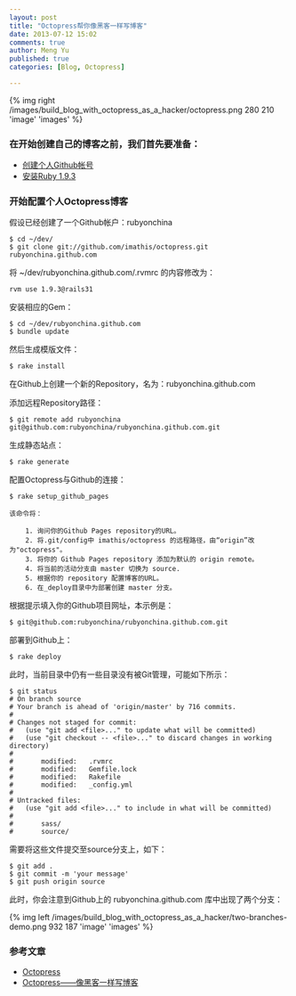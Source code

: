 ```yaml
---
layout: post
title: "Octopress帮你像黑客一样写博客"
date: 2013-07-12 15:02
comments: true
author: Meng Yu
published: true
categories: [Blog, Octopress]

---
```

{% img right /images/build_blog_with_octopress_as_a_hacker/octopress.png 280 210 'image' 'images' %}

### 在开始创建自己的博客之前，我们首先要准备：

  * [创建个人Github帐号](https://github.com/signup/free)  
  * [安装Ruby 1.9.3](http://rvm.io/rubies/installing)
  
### 开始配置个人Octopress博客

假设已经创建了一个Github帐户：rubyonchina

	$ cd ~/dev/
	$ git clone git://github.com/imathis/octopress.git rubyonchina.github.com
	
将 ~/dev/rubyonchina.github.com/.rvmrc 的内容修改为：

	rvm use 1.9.3@rails31
	
安装相应的Gem：
	
	$ cd ~/dev/rubyonchina.github.com
	$ bundle update
	
然后生成模版文件：

	$ rake install
	
在Github上创建一个新的Repository，名为：rubyonchina.github.com

添加远程Repository路径：

	$ git remote add rubyonchina git@github.com:rubyonchina/rubyonchina.github.com.git
	
生成静态站点：
	
	$ rake generate
	
配置Octopress与Github的连接：
	
	$ rake setup_github_pages
	
	该命令将：
	
		1. 询问你的Github Pages repository的URL。
		2. 将.git/config中 imathis/octopress 的远程路径，由“origin”改为"octopress"。
		3. 将你的 Github Pages repository 添加为默认的 origin remote。
		4. 将当前的活动分支由 master 切换为 source.
		5. 根据你的 repository 配置博客的URL。
		6. 在_deploy目录中为部署创建 master 分支。
	
根据提示填入你的Github项目网址，本示例是：

	$ git@github.com:rubyonchina/rubyonchina.github.com.git
	
部署到Github上：

	$ rake deploy
	
此时，当前目录中仍有一些目录没有被Git管理，可能如下所示：

	$ git status 
	# On branch source 
	# Your branch is ahead of 'origin/master' by 716 commits. 
	# 
	# Changes not staged for commit: 
	#   (use "git add <file>..." to update what will be committed) 
	#   (use "git checkout -- <file>..." to discard changes in working directory) 
	# 
	#		modified:   .rvmrc 
	#		modified:   Gemfile.lock 
	#		modified:   Rakefile 
	#		modified:   _config.yml 
	# 
	# Untracked files: 
	#   (use "git add <file>..." to include in what will be committed) 
	# 
	#		sass/ 
	#		source/
	
需要将这些文件提交至source分支上，如下：

	$ git add .
	$ git commit -m 'your message'
	$ git push origin source
	
此时，你会注意到Github上的 rubyonchina.github.com 库中出现了两个分支：

{% img left /images/build_blog_with_octopress_as_a_hacker/two-branches-demo.png 932 187 'image' 'images' %}

### 参考文章
* [Octopress](http://octopress.org/)
* [Octopress——像黑客一样写博客](http://www.yangzhiping.com/tech/octopress.html)

	
